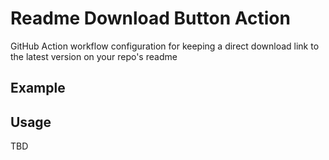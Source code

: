 # Readme Download Button Action

GitHub Action workflow configuration for keeping a direct download link to the latest version on your repo's readme

## Example

<!-- BEGIN LATEST DOWNLOAD BUTTON -->
<!-- END LATEST DOWNLOAD BUTTON -->

## Usage

TBD
